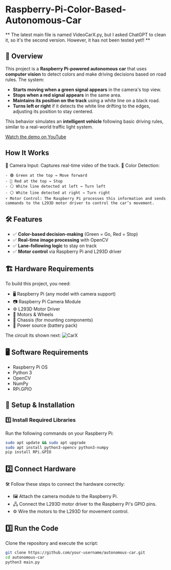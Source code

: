 # Raspberry-Pi-Color-Based-Autonomous-Car

** The latest main file is named VideoCarX.py, but I asked ChatGPT to clean it, so it's the second version. However, it has not been tested yet!! **


## 📌 Overview  
This project is a **Raspberry Pi-powered autonomous car** that uses **computer vision** to detect colors and make driving decisions based on road rules. The system:  
- **Starts moving when a green signal appears** in the camera's top view.  
- **Stops when a red signal appears** in the same area.  
- **Maintains its position on the track** using a white line on a black road.  
- **Turns left or right** if it detects the white line drifting to the edges, adjusting its position to stay centered.  

This behavior simulates an **intelligent vehicle** following basic driving rules, similar to a real-world traffic light system.  

[Watch the demo on YouTube](https://www.youtube.com/watch?v=PIqURlVeU8M)


## How It Works
📸 Camera Input: Captures real-time video of the track.
🎨 Color Detection:
    
    - 🟢 Green at the top → Move forward
    - 🔴 Red at the top → Stop
    - ⚪ White line detected at left → Turn left
    - ⚪ White line detected at right → Turn right
    ⚡ Motor Control: The Raspberry Pi processes this information and sends commands to the L293D motor driver to control the car’s movement.

## 🛠️ Features  
- ✅ **Color-based decision-making** (Green = Go, Red = Stop)  
- ✅ **Real-time image processing** with OpenCV  
- ✅ **Lane-following logic** to stay on track  
- ✅ **Motor control** via Raspberry Pi and L293D driver  

## 🏗️ Hardware Requirements  
To build this project, you need:  
- 🖥️ Raspberry Pi (any model with camera support)  
- 📷 Raspberry Pi Camera Module  
- ⚙️ L293D Motor Driver  
- 🚗 Motors & Wheels  
- 🔩 Chassis (for mounting components)  
- 🔋 Power source (battery pack)  

The circuit its shown next:
![CarX](https://github.com/user-attachments/assets/aed69c8e-3df0-4c9d-bc47-aca952ea6489)

## 🖥️ Software Requirements  
- Raspberry Pi OS  
- Python 3  
- OpenCV  
- NumPy  
- RPi.GPIO  

## 🚀 Setup & Installation  

### 1️⃣ Install Required Libraries  
Run the following commands on your Raspberry Pi:  

```bash
sudo apt update && sudo apt upgrade
sudo apt install python3-opencv python3-numpy
pip install RPi.GPIO

```
## 2️⃣ Connect Hardware
🛠️ Follow these steps to connect the hardware correctly:
- 🖼️ Attach the camera module to the Raspberry Pi.
- 🖧 Connect the L293D motor driver to the Raspberry Pi's GPIO pins.
- ⚙️ Wire the motors to the L293D for movement control.

## 3️⃣ Run the Code

Clone the repository and execute the script:

```bash
git clone https://github.com/your-username/autonomous-car.git
cd autonomous-car
python3 main.py
```
